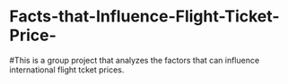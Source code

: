 # Facts-that-Influence-Flight-Ticket-Price-


#This is a group project that analyzes the factors that can influence international flight tcket prices.

